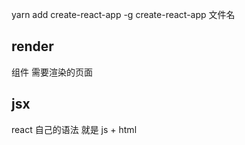 yarn add create-react-app -g
create-react-app 文件名

## render 
组件 需要渲染的页面

## jsx
react 自己的语法 就是 js + html
